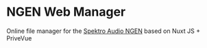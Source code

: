 # NGEN Web Manager

Online file manager for the [Spektro Audio NGEN](https://spektroaudio.com/ngen) based on Nuxt JS + PriveVue

